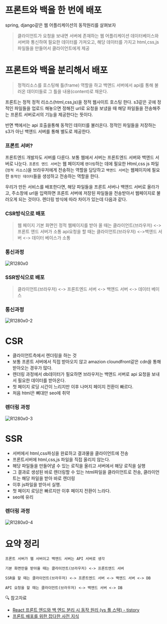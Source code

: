# 프론트와 백을 한 번에 배포

spring, django같은 웹 어플리케이션의 동작원리를 살펴보자

> 클라이언트가 요청을 보내면 서버에 존재하는 웹 어플리케이션 데이터베이스와 서버와 통신하여 필요한 데이터를 가져오고, 해당 데이터를 가지고 html,css,js 파일들을 만들어서 클라이언트에게 제공

# 프론트와 백을 분리해서 배포

> 정적리소스를 호스팅해 틀(frame) 역할을 하고 백앤드 서버에서 api를 통해 불러온 데이터들로 그 틀을 내용(content)로 채운다.

프론트는 정적 정적 리소스(html,css,js)을 정적 웹사이트 호스팅 한다. s3같은 곳에 정적인 파일들을 업로드 해놓으면 정해진 url로 요청을 보냈을 때 해당 파일들을 전송해주는 프론트 서버로서의 기능을 제공한다는 뜻이다.

반면 백에서는 api 호출을통해 동적인 데이터를 불러온다. 정적인 파일들을 저장하는 s3가 아닌 백앤드 서버를 통해 별도로 제공한다.

### 프론트 서버?

프론트엔드 개발자도 서버를 다룬다. 보통 웹에서 서버는 프론트엔드 서버와 백앤드 서버로 나눈다. `프론트 엔드 서버`는 웹 페이지에 `렌더링`하는 데에 필요한 Html,css js 파일(`정적 리소스`)을 브라우저에게 전송하는 역할을 담당하고 `백앤드 서버`는 웹페이지에 필요한 `동적인 데이터`들을 생성하고 전송하는 역할을 한다.

우리가 만든 서비스를 배포한다면, 해당 파일들을 프론트 서버나 백앤드 서버로 올라가고, 주소창에 url을 입력하면 프론트 서버에 저장된 파일들을 전송받아서 웹페이지로 불러오게 되는 것이다. 렌더링 방식에 따라 차이가 있는데 다음과 같다.

### CSR방식으로 배포

> 웹 페이지 기본 화면인 정적 웹페이지를 받아 올 때는 클라이언트(브라우저) <-> 프론트 앤드 서버가 소통
> api요청을 할 때는 클라이언트(브라우저) <->백앤드 서버 <-> 데이터 베이스가 소통

### 통신과정

![R1280x0](https://user-images.githubusercontent.com/71386219/156090279-6bf7af09-9e1e-4222-ac79-e879c01faf67.png)

### SSR방식으로 배포

> 클라이언트(브라우저) <-> 프론트엔드 서버 <-> 백앤드 서버 <-> 데이터 베이스

### 통신과정

![R1280x0-2](https://user-images.githubusercontent.com/71386219/156090289-1c2a8920-d349-4a19-9db4-3062f0dd59b4.png)

# CSR

- 클라이언트측에서 렌더링을 하는 것
- 보통 프론트 서버에서 직접 받아오지 않고 amazion cloundfront같은 cdn을 통해 받아오는 경우가 많다.
- 렌더링 과정에서 db데이터가 필요하면 브라우저는 백앤드 서버로 api 요청을 보내서 필요한 데이터를 받아온다.
- 첫 페이지 로딩 시간이 느리지만 이후 나머지 페이지 전환이 빠르다.
- 처음 html은 뼈대만 seo에 취약

### 렌더링 과정

![R1280x0-3](https://user-images.githubusercontent.com/71386219/156091274-58d66d57-2b3b-48ef-942b-b101ab1d2e34.png)

# SSR

- 서버에서 html,css파싱을 완료하고 결과물을 클라이언트에 전송
- 프론트서버에 html,css,js 파일을 직접 올리지 않는다.
- 해당 파일들을 만들어낼 수 있는 로직을 올리고 서버에서 해당 로직을 실행
- 그 결과로 생성된 바로 렌더링할 수 있는 html파일을 클라이언트로 전송, 클라이언트는 해당 파일을 받아 바로 렌더링
- 이후 js파일을 받아서 실행.
- 첫 페이지 로딩은 빠르지만 이후 페이지 전환이 느라다.
- seo에 유리

### 렌더링 과정

![R1280x0-4](https://user-images.githubusercontent.com/71386219/156091281-4893a626-00a9-4ca8-9990-a4c4d5af88b8.png)

# 요약 정리

```
프론트 서버가 웹 서버이고 백엔드 서버는 API 서버로 생각

기본 화면만을 받아올 때는 클라이언트(브라우저) <-> 프론트엔드 서버

SSR을 할 때는 클라이언트(브라우저) <-> 프론트엔드 서버 <-> 백엔드 서버 <-> DB

API 요청을 할 때는 클라이언트(브라우저) <-> 백엔드 서버 <-> DB
```

🔍 참고자료

- [React 프론트 엔드와 백 엔드 분리 시 동작 원리 (vs 풀 스택) - tistory](https://it-eldorado.tistory.com/85)
- [프론트 배포를 위한 잡다한 사전 지식](https://iborymagic.tistory.com/94)
